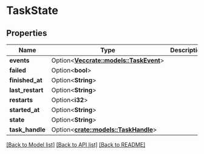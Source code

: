 # TaskState

## Properties

| Name             | Type                                                      | Description | Notes      |
| ---------------- | --------------------------------------------------------- | ----------- | ---------- |
| **events**       | Option<[**Vec<crate::models::TaskEvent>**](TaskEvent.md)> |             | [optional] |
| **failed**       | Option<**bool**>                                          |             | [optional] |
| **finished_at**  | Option<**String**>                                        |             | [optional] |
| **last_restart** | Option<**String**>                                        |             | [optional] |
| **restarts**     | Option<**i32**>                                           |             | [optional] |
| **started_at**   | Option<**String**>                                        |             | [optional] |
| **state**        | Option<**String**>                                        |             | [optional] |
| **task_handle**  | Option<[**crate::models::TaskHandle**](TaskHandle.md)>    |             | [optional] |

[[Back to Model list]](../README.md#documentation-for-models)
[[Back to API list]](../README.md#documentation-for-api-endpoints)
[[Back to README]](../README.md)
